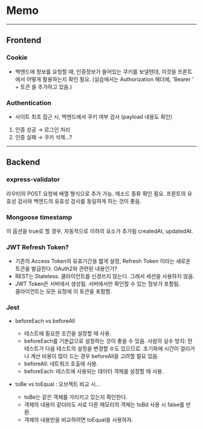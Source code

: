 # Memo

---

## Frontend

### Cookie

- 백엔드에 정보를 요청할 때, 인증정보가 들어있는 쿠키를 보낼텐데,
  이것을 프론트에서 어떻게 활용하는지 확인 필요.
  (실습에서는 Authorization 헤더에, 'Bearer ' + 토큰 을 추가하고 있음.)

### Authentication

- 사이트 최초 접근 시, 백엔드에서 쿠키 여부 검사 (payload 내용도 확인)

1. 인증 성공 → 로그인 처리
2. 인증 실패 → 쿠키 삭제...?

---

## Backend

### express-validator

라우터의 POST 요청에 배열 형식으로 추가 가능. 메소드 종류 확인 필요.
프론트의 유효성 검사와 백엔드의 유효성 검사를 동일하게 하는 것이 좋음.

### Mongoose timestamp

이 옵션을 true로 할 경우, 자동적으로 이하의 요소가 추가됨
createdAt, updatedAt.

### JWT Refresh Token?

- 기존의 Access Token의 유효기간을 짧게 설정, Refresh Token 이라는 새로운 토큰을 발급한다. OAuth2와 관련된 내용인가?
- REST는 Stateless. 클라이언트를 신경쓰지 않는다. 그래서 세션을 사용하지 않음.
- JWT Token은 서버에서 생성됨. 서버에서만 확인할 수 있는 정보가 포함됨.  
  클라이언트는 모든 요청에 이 토큰을 포함함.

### Jest

- beforeEach vs beforeAll

  - 테스트에 필요한 조건을 설정할 때 사용.
  - beforeEach를 기본값으로 설정하는 것이 좋을 수 있음.
    사람의 실수 방지: 한 테스트가 다음 테스트의 설정을 변경할 수도 있으므로.
    초기화에 시간이 걸리거나 계산 비용이 많이 드는 경우 beforeAll을 고려할 필요 있음.
  - beforeAll: 네트워크 호출에 사용.
  - beforeEach: 테스트에 사용되는 데이터 객체를 설정할 때 사용.

- toBe vs toEqual : 오브젝트 비교 시...
  - toBe는 같은 객체를 가리키고 있는지 확인한다.
  - 객체의 내용이 같더라도 서로 다른 메모리의 객체는 toBd 사용 시 false를 반환.
  - 객체의 내용만을 비교하려면 toEqual을 사용하자.
